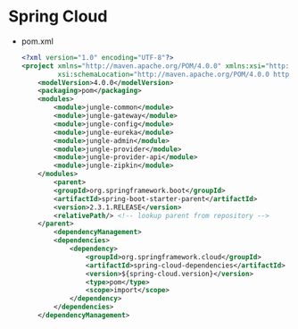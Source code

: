 # Spring Cloud

- pom.xml

  ```xml
  <?xml version="1.0" encoding="UTF-8"?>
  <project xmlns="http://maven.apache.org/POM/4.0.0" xmlns:xsi="http://www.w3.org/2001/XMLSchema-instance"
           xsi:schemaLocation="http://maven.apache.org/POM/4.0.0 http://maven.apache.org/xsd/maven-4.0.0.xsd">
      <modelVersion>4.0.0</modelVersion>
      <packaging>pom</packaging>
      <modules>
          <module>jungle-common</module>
          <module>jungle-gateway</module>
          <module>jungle-config</module>
          <module>jungle-eureka</module>
          <module>jungle-admin</module>
          <module>jungle-provider</module>
          <module>jungle-provider-api</module>
          <module>jungle-zipkin</module>
      </modules>
          <parent>
          <groupId>org.springframework.boot</groupId>
          <artifactId>spring-boot-starter-parent</artifactId>
          <version>2.3.1.RELEASE</version>
          <relativePath/> <!-- lookup parent from repository -->
      </parent>
          <dependencyManagement>
          <dependencies>
              <dependency>
                  <groupId>org.springframework.cloud</groupId>
                  <artifactId>spring-cloud-dependencies</artifactId>
                  <version>${spring-cloud.version}</version>
                  <type>pom</type>
                  <scope>import</scope>
              </dependency>
          </dependencies>
      </dependencyManagement>
  ```

  



[史上最简单的 SpringCloud 教程]: https://github.com/forezp/SpringCloudLearning
[用SpringCloud进行微服务架构演进]: https://www.cnblogs.com/zhangs1986/p/10546973.html

[OAuth2 使用Zuul细粒度权限控制笔记]: https://blog.csdn.net/qq_38723394/article/details/106981219

